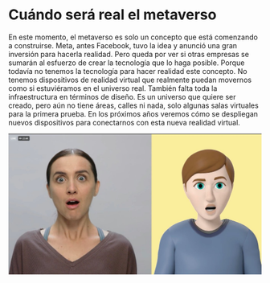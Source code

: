 # Cuándo será real el metaverso

En este momento, el metaverso es solo un concepto que está comenzando a construirse. Meta, antes Facebook, tuvo la idea y anunció una gran inversión para hacerla realidad. Pero queda por ver si otras empresas se sumarán al esfuerzo de crear la tecnología que lo haga posible. Porque todavía no tenemos la tecnología para hacer realidad este concepto. No tenemos dispositivos de realidad virtual que realmente puedan movernos como si estuviéramos en el universo real. También falta toda la infraestructura en términos de diseño. Es un universo que quiere ser creado, pero aún no tiene áreas, calles ni nada, solo algunas salas virtuales para la primera prueba. En los próximos años veremos cómo se despliegan nuevos dispositivos para conectarnos con esta nueva realidad virtual.

![Metaverso](c.jpeg)

